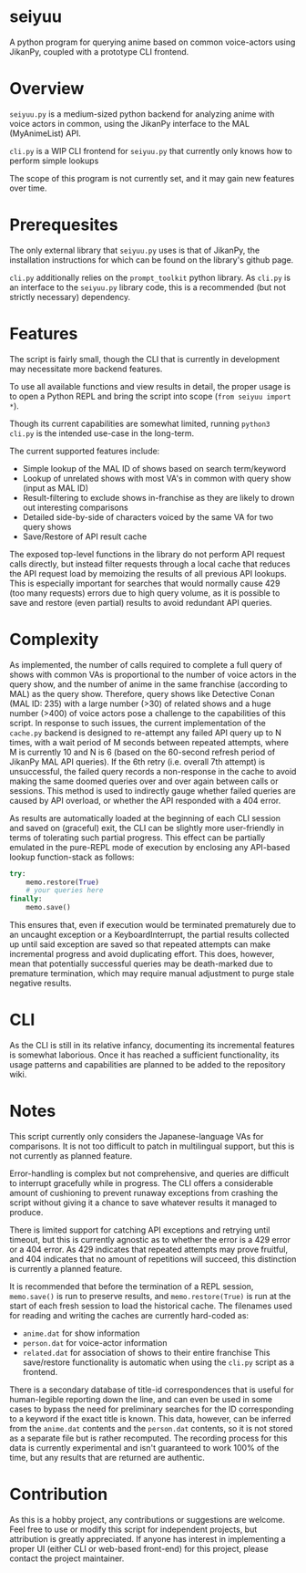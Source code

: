 # seiyuu
A python program for querying anime based on common voice-actors using JikanPy, coupled
with a prototype CLI frontend.

Overview
========

`seiyuu.py` is a medium-sized python backend for analyzing anime with voice actors in common, using the JikanPy interface to the MAL (MyAnimeList) API.

`cli.py` is a WIP CLI frontend for `seiyuu.py` that currently only knows how to perform simple lookups

The scope of this program is not currently set, and it may gain new features over time.

Prerequesites
=============

The only external library that `seiyuu.py` uses is that of JikanPy, the installation instructions for which
can be found on the library's github page.

`cli.py` additionally relies on the `prompt_toolkit` python library. As `cli.py` is an interface to the `seiyuu.py` library code, this is a recommended (but not strictly necessary) dependency.

Features
========

The script is fairly small, though the CLI that is currently in development may necessitate more backend features.

To use all available functions and view results in detail, the proper usage is to open a Python REPL and bring the script into scope (`from seiyuu import *`).

Though its current capabilities are somewhat limited, running `python3 cli.py` is the intended use-case in the long-term.

The current supported features include:
  - Simple lookup of the MAL ID of shows based on search term/keyword
  - Lookup of unrelated shows with most VA's in common with query show (input as MAL ID)
  - Result-filtering to exclude shows in-franchise as they are likely to drown out interesting comparisons
  - Detailed side-by-side of characters voiced by the same VA for two query shows
  - Save/Restore of API result cache
  
The exposed top-level functions in the library do not perform API request calls directly, but instead filter requests through
a local cache that reduces the API request load by memoizing the results of all previous API lookups. This is especially
important for searches that would normally cause 429 (too many requests) errors due to high query volume, as it is possible to save and restore (even
partial) results to avoid redundant API queries.

Complexity
==========

As implemented, the number of calls required to complete a full query of shows with common VAs is proportional to the number of
voice actors in the query show, and the number of anime in the same franchise (according to MAL) as the query show. Therefore,
query shows like Detective Conan (MAL ID: 235) with a large number (>30) of related shows and a huge number (>400) of voice actors
pose a challenge to the capabilities of this script. In response to such issues, the current implementation of the `cache.py` backend is designed to re-attempt any failed API query up to N times, with a wait period of M seconds between repeated attempts, where M is currently 10 and N is 6 (based on the 60-second refresh period of JikanPy MAL API queries). If the 6th retry (i.e. overall 7th attempt) is unsuccessful, the failed query records a non-response in the cache to avoid making the same doomed queries over and over again between calls or sessions. This method is used to indirectly gauge whether failed queries are caused by API overload, or whether the API responded with a 404 error.

As results are automatically loaded at the beginning of each CLI session and saved on (graceful) exit, the CLI can be slightly more user-friendly in terms of tolerating such partial progress. This effect can be partially emulated in the pure-REPL mode of execution by enclosing any API-based lookup function-stack as follows:

```python
try:
	memo.restore(True)
	# your queries here
finally:
	memo.save()
```

This ensures that, even if execution would be terminated prematurely due to an uncaught exception or a KeyboardInterrupt, the partial results collected up until said exception are saved so that repeated attempts can make incremental progress and avoid duplicating effort. This does, however, mean that potentially successful queries may be death-marked due to premature termination, which may require manual adjustment to purge stale negative results.


CLI
===

As the CLI is still in its relative infancy, documenting its incremental features is somewhat laborious. Once it has
reached a sufficient functionality, its usage patterns and capabilities are planned to be added to the repository wiki.

Notes
=====

This script currently only considers the Japanese-language VAs for comparisons. It is not too difficult to patch in multilingual
support, but this is not currently as planned feature.

Error-handling is complex but not comprehensive, and queries are difficult to interrupt gracefully while in progress. The CLI offers a considerable amount of cushioning to prevent runaway exceptions from crashing the script without giving it a chance to save whatever results it managed to produce.

There is limited support for catching API exceptions and retrying until timeout, but this is currently agnostic as to whether the error is a 429 error or a 404 error. As 429 indicates that repeated attempts may prove fruitful, and 404 indicates that no amount of repetitions will succeed, this distinction is currently a planned feature.
 
It is recommended that before the termination of a REPL session, `memo.save()` is run to preserve results, and `memo.restore(True)`
is run at the start of each fresh session to load the historical cache. The filenames used for reading and writing the caches
are currently hard-coded as:
  - `anime.dat` for show information
  - `person.dat` for voice-actor information
  - `related.dat` for association of shows to their entire franchise
This save/restore functionality is automatic when using the `cli.py` script as a frontend.

There is a secondary database of title-id correspondences that is useful for human-legible reporting down the line,
and can even be used in some cases to bypass the need for preliminary searches for the ID corresponding to a keyword if the exact title is known. This data, however, can be inferred from the `anime.dat` contents and the `person.dat` contents, so it is not stored as a separate file but is rather recomputed. The recording process for this data is currently experimental and isn't guaranteed to work 100% of the time, but any results that are returned are authentic.

Contribution
============

As this is a hobby project, any contributions or suggestions are welcome. Feel free to use or modify this script for independent projects,
but attribution is greatly appreciated. If anyone has interest in implementing a proper UI (either CLI or web-based front-end) for this
project, please contact the project maintainer.
